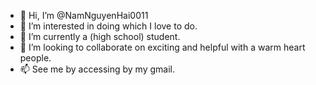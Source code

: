 - 👋 Hi, I’m @NamNguyenHai0011
- 👀 I’m interested in doing which I love to do.
- 🌱 I’m currently a (high school) student.
- 💞️ I’m looking to collaborate on exciting and helpful with a warm heart people.
- 📫 See me by accessing by my gmail.

<!---
NamNguyenHai0011/something-with-something is a ✨ special ✨ repository because my intro appears on your GitHub profile.
You can click the Preview link to take a look at your changes.
--->
